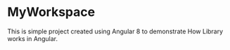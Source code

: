 # MyWorkspace

This is simple project created using Angular 8 to demonstrate How Library works in Angular.
